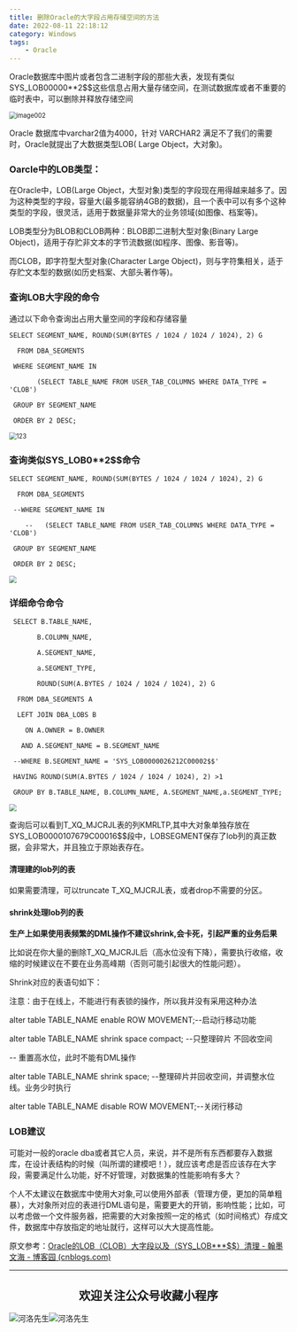 ```yaml
---
title: 删除Oracle的大字段占用存储空间的方法
date: 2022-08-11 22:18:12
category: Windows
tags: 
    - Oracle
---
```


Oracle数据库中图片或者包含二进制字段的那些大表，发现有类似SYS_LOB00000**2$$这些信息占用大量存储空间，在测试数据库或者不重要的临时表中，可以删除并释放存储空间

<img src="https://s2.loli.net/2022/06/24/68pVkWZSHcPBzxv.jpg" alt="image002" style="zoom:80%;" />

Oracle 数据库中varchar2值为4000，针对 VARCHAR2 满足不了我们的需要时，Oracle就提出了大数据类型LOB( Large Object，大对象)。

### Oarcle中的LOB类型： 

在Oracle中，LOB(Large Object，大型对象)类型的字段现在用得越来越多了。因为这种类型的字段，容量大(最多能容纳4GB的数据)，且一个表中可以有多个这种类型的字段，很灵活，适用于数据量非常大的业务领域(如图像、档案等)。

LOB类型分为BLOB和CLOB两种：BLOB即二进制大型对象(Binary Large Object)，适用于存贮非文本的字节流数据(如程序、图像、影音等)。

而CLOB，即字符型大型对象(Character Large Object)，则与字符集相关，适于存贮文本型的数据(如历史档案、大部头著作等)。

### 查询LOB大字段的命令

通过以下命令查询出占用大量空间的字段和存储容量

```
SELECT SEGMENT_NAME, ROUND(SUM(BYTES / 1024 / 1024 / 1024), 2) G

  FROM DBA_SEGMENTS

 WHERE SEGMENT_NAME IN

       (SELECT TABLE_NAME FROM USER_TAB_COLUMNS WHERE DATA_TYPE = 'CLOB')

 GROUP BY SEGMENT_NAME

 ORDER BY 2 DESC;
```

<img src="https://s2.loli.net/2022/08/18/xZCGqe415WErbOA.png" alt="123" style="zoom:80%;" />

### 查询类似SYS_LOB0**2$$命令

```
SELECT SEGMENT_NAME, ROUND(SUM(BYTES / 1024 / 1024 / 1024), 2) G

  FROM DBA_SEGMENTS

 --WHERE SEGMENT_NAME IN

    --   (SELECT TABLE_NAME FROM USER_TAB_COLUMNS WHERE DATA_TYPE = 'CLOB')

 GROUP BY SEGMENT_NAME

 ORDER BY 2 DESC;
```

<img src="https://s3.bmp.ovh/imgs/2022/08/18/dc4ddc39fcdb4fdb.png" style="zoom:80%;" />

### 详细命令命令

```
 SELECT B.TABLE_NAME,

       B.COLUMN_NAME,

       A.SEGMENT_NAME,

       a.SEGMENT_TYPE,

       ROUND(SUM(A.BYTES / 1024 / 1024 / 1024), 2) G

  FROM DBA_SEGMENTS A

  LEFT JOIN DBA_LOBS B

    ON A.OWNER = B.OWNER

   AND A.SEGMENT_NAME = B.SEGMENT_NAME

 --WHERE B.SEGMENT_NAME = 'SYS_LOB0000026212C00002$$'

 HAVING ROUND(SUM(A.BYTES / 1024 / 1024 / 1024), 2) >1

 GROUP BY B.TABLE_NAME, B.COLUMN_NAME, A.SEGMENT_NAME,a.SEGMENT_TYPE;
```

<img src="https://s3.bmp.ovh/imgs/2022/08/18/1b71179097616afa.png" style="zoom:80%;" />

查询后可以看到T_XQ_MJCRJL表的列KMRLTP,其中大对象单独存放在SYS_LOB0000107679C00016$$段中，LOBSEGMENT保存了lob列的真正数据，会非常大，并且独立于原始表存在。

####  清理建的lob列的表

如果需要清理，可以truncate  T_XQ_MJCRJL表，或者drop不需要的分区。

#### shrink处理lob列的表

**生产上如果使用表频繁的DML操作不建议shrink,会卡死，引起严重的业务后果**

比如说在你大量的删除T_XQ_MJCRJL后（高水位没有下降），需要执行收缩，收缩的时候建议在不要在业务高峰期（否则可能引起很大的性能问题）。

Shrink对应的表语句如下：

注意：由于在线上，不能进行有表锁的操作，所以我并没有采用这种办法

alter table TABLE_NAME enable ROW MOVEMENT;--启动行移动功能

alter table TABLE_NAME shrink space compact; --只整理碎片 不回收空间 

-- 重置高水位，此时不能有DML操作

alter table TABLE_NAME shrink space; --整理碎片并回收空间，并调整水位线。业务少时执行

alter table TABLE_NAME disable ROW MOVEMENT;--关闭行移动

### LOB建议

可能对一般的oracle dba或者其它人员，来说，并不是所有东西都要存入数据库，在设计表结构的时候（叫所谓的建模吧！），就应该考虑是否应该存在大字段，需要满足什么功能，好不好管理，对数据集的性能影响有多大？

个人不太建议在数据库中使用大对象,可以使用外部表（管理方便，更加的简单粗暴），大对象所对应的表进行DML语句是，需要更大的开销，影响性能；比如，可以考虑做一个文件服务器，把需要的大对象按照一定的格式（如时间格式）存成文件，数据库中存放指定的地址就行，这样可以大大提高性能。

原文参考：[Oracle的LOB（CLOB）大字段以及（SYS_LOB***$$）清理 - 翰墨文海 - 博客园 (cnblogs.com)](https://www.cnblogs.com/hmwh/p/12380211.html)



---

## <center>欢迎关注公众号收藏小程序</center>

![河洛先生](https://s2.loli.net/2022/06/23/bYdtKDC2U5J7iWr.jpg)![河洛先生](https://s2.loli.net/2022/06/23/PlUgz5KSHm7OBke.jpg)
